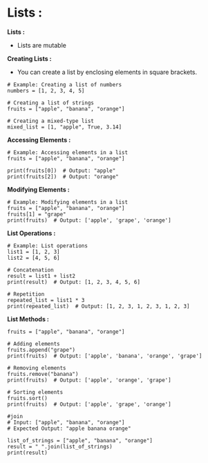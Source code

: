 # Lists :

**Lists :**
- Lists are mutable

**Creating Lists :**
- You can create a list by enclosing elements in square brackets.

```
# Example: Creating a list of numbers
numbers = [1, 2, 3, 4, 5]

# Creating a list of strings
fruits = ["apple", "banana", "orange"]

# Creating a mixed-type list
mixed_list = [1, "apple", True, 3.14]
```

**Accessing Elements :**

```
# Example: Accessing elements in a list
fruits = ["apple", "banana", "orange"]

print(fruits[0])  # Output: "apple"
print(fruits[2])  # Output: "orange"
```

**Modifying Elements :**
```
# Example: Modifying elements in a list
fruits = ["apple", "banana", "orange"]
fruits[1] = "grape"
print(fruits)  # Output: ['apple', 'grape', 'orange']
```

**List Operations :**
```
# Example: List operations
list1 = [1, 2, 3]
list2 = [4, 5, 6]

# Concatenation
result = list1 + list2
print(result)  # Output: [1, 2, 3, 4, 5, 6]

# Repetition
repeated_list = list1 * 3
print(repeated_list)  # Output: [1, 2, 3, 1, 2, 3, 1, 2, 3]
```

**List Methods :**
```# Example: List methods
fruits = ["apple", "banana", "orange"]

# Adding elements
fruits.append("grape")
print(fruits)  # Output: ['apple', 'banana', 'orange', 'grape']

# Removing elements
fruits.remove("banana")
print(fruits)  # Output: ['apple', 'orange', 'grape']

# Sorting elements
fruits.sort()
print(fruits)  # Output: ['apple', 'grape', 'orange']

#join 
# Input: ["apple", "banana", "orange"]
# Expected Output: "apple banana orange"

list_of_strings = ["apple", "banana", "orange"]
result = " ".join(list_of_strings)
print(result)
```